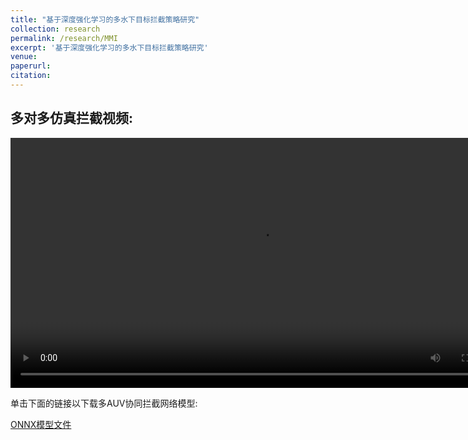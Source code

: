 ```yaml
---
title: "基于深度强化学习的多水下目标拦截策略研究"
collection: research
permalink: /research/MMI
excerpt: '基于深度强化学习的多水下目标拦截策略研究'
venue:
paperurl:
citation:
---
```


<html lang="en">
<head>
    <meta charset="UTF-8">
    <meta name="viewport" content="width=device-width, initial-scale=1.0">
    <title>论文附加材料</title>
</head>
<body>
    <h2>多对多仿真拦截视频: </h2>
    <video src="../videos/MMI.mp4" autoplay="true" controls="controls" width="800" height="400"></video>
</body>
    
<body>
    <p>单击下面的链接以下载多AUV协同拦截网络模型:</p>
    <a href="../OtherMaterial/MMI.onnx" download>ONNX模型文件</a>
</body>
</html>
